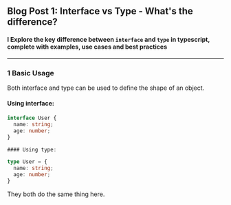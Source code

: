 ## Blog Post 1: Interface vs Type - What's the difference?

#### I Explore the key difference between `interface` and `type` in typescript, complete with examples, use cases and best practices
---

### 1 Basic Usage
Both interface and type can be used to define the shape of an object.

#### Using interface:
```ts
interface User {
  name: string;
  age: number;
}

#### Using type:

type User = {
  name: string;
  age: number;
}
```
They both do the same thing here.